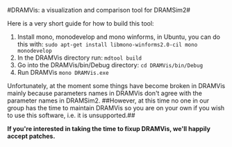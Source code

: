 #DRAMVis: a visualization and comparison tool for DRAMSim2#

Here is a very short guide for how to build this tool: 

1. Install mono, monodevelop and mono winforms, in Ubuntu, you can do this with: 
``` sudo apt-get install libmono-winforms2.0-cil mono monodevelop ```
2. In the DRAMVis directory run: 
``` mdtool build ```
3. Go into the DRAMVis/bin/Debug directory:
``` cd DRAMVis/bin/Debug ```
4. Run DRAMVis
``` mono DRAMVis.exe ```

Unfortunately, at the moment some things have become broken in DRAMVis mainly because 
parameters names in DRAMVis don't agree with the parameter names in DRAMSim2. 
##However, at this time no one in our group has the time to maintain DRAMVis so you are on your own if you wish to use this software, i.e. it is unsupported.##

**If you're interested in taking the time to fixup DRAMVis, we'll happily accept patches.**

